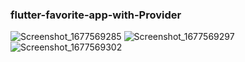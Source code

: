 ### flutter-favorite-app-with-Provider
![Screenshot_1677569285](https://user-images.githubusercontent.com/51477400/236660563-3532a174-94bd-409b-9777-8eb9dbf43acd.png)
![Screenshot_1677569297](https://user-images.githubusercontent.com/51477400/236660568-fd3d94a9-d8e8-40fe-af5f-0c9b44a3a4ef.png)
![Screenshot_1677569302](https://user-images.githubusercontent.com/51477400/236660571-a6e76ba0-4c56-410d-9cf9-a6ce46feeb3e.png)
